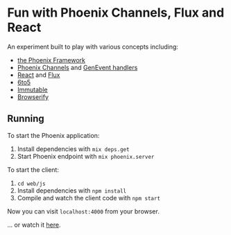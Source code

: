 # Fun with Phoenix Channels, Flux and React

An experiment built to play with various concepts including:

- [the Phoenix Framework](http://www.phoenixframework.org/)
- [Phoenix Channels](http://www.phoenixframework.org/v0.8.0/docs/channels) and [GenEvent handlers](http://elixir-lang.org/docs/master/elixir/GenEvent.html)
- [React](http://facebook.github.io/react/index.html) and [Flux](http://facebook.github.io/flux/)
- [6to5](https://6to5.org/)
- [Immutable](http://facebook.github.io/immutable-js/)
- [Browserify](http://browserify.org/)

## Running

To start the Phoenix application:

1. Install dependencies with `mix deps.get`
2. Start Phoenix endpoint with `mix phoenix.server`

To start the client:

1. `cd web/js`
2. Install dependencies with `npm install`
3. Compile and watch the client code with `npm start`

Now you can visit `localhost:4000` from your browser.

... or watch it [here](https://s3.amazonaws.com/uploads.hipchat.com/183651/1323760/UNu78JMxXmPlnfi/phoenix_channels_flux_react.mov).
